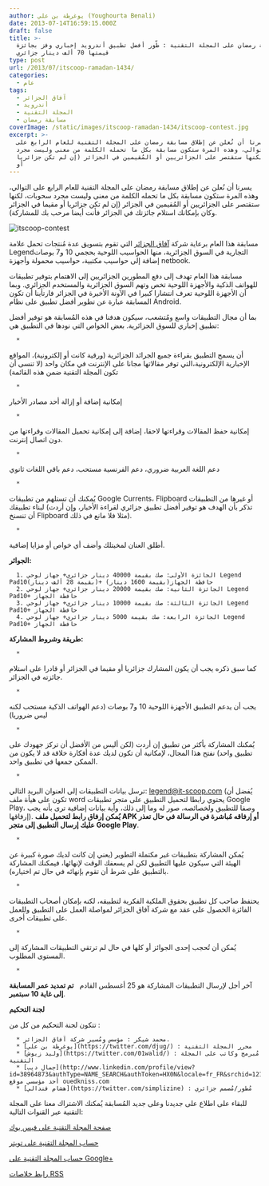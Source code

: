 ```yaml
---
author: يوغرطة بن علي (Youghourta Benali)
date: 2013-07-14T16:59:15.000Z
draft: false
title: >-
  مسابقة رمضان على المجلة التقنية : طّور أفضل تطبيق أندرويد إخباري وفز بجائزة
  قيمتها 70 ألف دينار جزائري
type: post
url: /2013/07/itscoop-ramadan-1434/
categories:
  - عام
tags:
  - آفاق الجزائر
  - أندرويد
  - المجلة التقنية
  - مسابقة رمضان
coverImage: /static/images/itscoop-ramadan-1434/itscoop-contest.jpg
excerpt: >-
  يسرنا أن نُعلن عن إطلاق مسابقة رمضان على المجلة التقنية للعام الرابع على
  التوالي، وهذه المرة ستكون مسابقة بكل ما تحمله الكلمة من معنى وليست مجرد
  سحوبات، لكنها ستقتصر على الجزائريين أو المُقيمين في الجزائر (إن لم تكن جزائريا
  أو
---
```

يسرنا أن نُعلن عن إطلاق مسابقة رمضان على المجلة التقنية للعام الرابع على التوالي، وهذه المرة ستكون مسابقة بكل ما تحمله الكلمة من معنى وليست مجرد سحوبات، لكنها ستقتصر على الجزائريين أو المُقيمين في الجزائر (إن لم تكن جزائريا أو مقيما في الجزائر وكان بإمكانك استلام جائزتك في الجزائر فأنت أيضا مرحب بك للمشاركة).

![itscoop-contest](/static/images/itscoop-ramadan-1434/itscoop-contest.jpg)

مسابقة هذا العام برعاية شركة [آفاق الجزائر](http://afak-algerie.com/) التي تقوم بتسويق عدة مُنتجات تحمل علامة Legendالتجارية في السوق الجزائرية، منها الحواسيب اللوحية بحجمي 10 و7 بوصات إضافة إلى حواسيب مكتبية، حواسيب محمولة وأجهزة netbook.

مسابقة هذا العام تهدف إلى دفع المطورين الجزائريين إلى الاهتمام بتوفير تطبيقات للهواتف الذكية والأجهزة اللوحية تخص وتهم السوق الجزائرية والمستخدم الجزائري. وبما أن الأجهزة اللوحية تعرف انتشارا كبيرا في الآونة الأخيرة في الجزائر فارتأينا أن تكون المسابقة عبارة عن تطوير أفضل تطبيق على نظام Android.

بما أن مجال التطبيقات واسع ومُتشعب، سيكون هدفنا في هذه المُسابقة هو توفير أفضل تطبيق إخباري للسوق الجزائرية. بعض الخواص التي نودها في التطبيق هي:

~~~
  * 
~~~

أن يسمح التطبيق بقراءة جميع الجرائد الجزائرية (ورقية كانت أو إلكترونية)، المواقع الإخبارية الإلكترونية،التي توفر مقالاتها مجانا على الإنترنت في مكان واحد (لا تنسى أن تكون المجلة التقنية ضمن هذه القائمة)

~~~
  * 
~~~

إمكانية إضافة أو إزالة أحد مصادر الأخبار

~~~
  * 
~~~

إمكانية حفظ المقالات وقراءتها لاحقا، إضافة إلى إمكانية تحميل المقالات وقراءتها من دون اتصال إنترنت.

~~~
  * 
~~~

دعم اللغة العربية ضروري، دعم الفرنسية مستحب، دعم باقي اللغات ثانوي

~~~
  * 
~~~

يُمكنك أن تستلهم من تطبيقات Google Currents، Flipboard أو غيرها من التطبيقات لبناء تطبيقك (تذكر بأن الهدف هو توفير أفضل تطبيق جزائري لقراءة الأخبار، وإن أردت أن تنسنخ Flipboard مثلا فلا مانع في ذلك).

~~~
  * 
~~~

أطلق العنان لمخيتلك وأضف أي خواص أو مزايا إضافية.

**الجوائر:**

~~~
  1. الجائزة الأولى: صك بقيمة 40000 دينار جزائري+ جهاز لوحي Legend Pad10(بقيمة 28 ألف دينار)+ حافظة الجهاز(بقيمة 1600 دينار)
  2. الجائزة الثانية: صك بقيمة 20000 دينار جزائري+ جهاز لوحي Legend Pad10+ حافظة الجهاز
  3. الجائزة الثالثة: صك بقيمة 10000 دينار جزائري+ جهاز لوحي Legend Pad10+ حافظة الجهاز
  4. الجائزة الرابعة: صك بقيمة 5000 دينار جزائري+ جهاز لوحي Legend Pad10+ حافظة الجهاز
~~~

**طريقة وشروط المشاركة:**

~~~
  * 
~~~

كما سبق ذكره يجب أن يكون المشارك جزائريا أو مقيما في الجزائر أو قادرا على استلام جائزته في الجزائر.

~~~
  * 
~~~

يجب أن يدعم التطبيق الأجهزة اللوحية 10 و7 بوصات (دعم الهواتف الذكية مستحب لكنه ليس ضروريا)

~~~
  * 
~~~

يُمكنك المشاركة بأكثر من تطبيق إن أردت (لكن أليس من الأفضل أن تركز جهودك على تطبيق واحد) نفتح هذا المجال، لإمكانية أن تكون لديك عدة أفكارة خلاقة قد لا يكون من الممكن جمعها في تطبيق واحد.

~~~
  * 
~~~

ترسل بيانات التطبيقات إلى العنوان البريد التالي: <legend@it-scoop.com> (يُفضل أن تكون على هيأة ملف word يحتوي رابطا لتحميل التطبيق على متجر تطبيقات Google Play، وصفا للتطبيق ولخصائصه، صور له وما إلى ذلك، وأية بيانات إضافية ترى بأنه يجب إرفاقها). **يُمكن إرفاق رابط لتحميل ملف APK أو إرفاقه مُباشرة في الرسالة في حال تعذر عليك إرسال التطبيق إلى متجر Google Play**.

~~~
  * 
~~~

يُمكن المشاركة بتطبيقات غير مكتملة التطوير (يعني إن كانت لديك صورة كبيرة عن الهيئة التي سيكون عليها التطبيق لكن لم يسعفك الوقت لإنهائها، فيمكنك المشاركة بالتطبيق على شرط أن تقوم بإنهائه في حال تم اختياره).

~~~
  * 
~~~

يحتفظ صاحب كل تطبيق بحقوق الملكية الفكرية لتطبيقه، لكنه بإمكان أصحاب التطبيقات الفائزة الحصول على عقد مع شركة آفاق الجزائر لمواصلة العمل على التطبيق وللعمل على تطبيقات أخرى.

~~~
  * 
~~~

يُمكن أن تُحجب إحدى الجوائز أو كلها في حال لم ترتقي التطبيقات المشاركة إلى المستوى المطلوب.

~~~
  * 
~~~

آخر أجل لإرسال التطبيقات المشاركة هو 25 أغسطس القادم   **تم تمديد عمر المسابقة إلى غاية 10 سبتمبر**.

**لجنة التحكيم**

تتكون لجنة التحكيم من كل من :

~~~
  * محمد شيكر : مؤسس ومُسير شركة آفاق الجزائر.
  * [يوغرطة بن علي](https://twitter.com/djug/) : محرر المجلة التقنية
  * [وليد زيوش](https://twitter.com/01walid/) : مُبرمج وكاتب على المجلة التقنية
  * [جمال ديب](http://www.linkedin.com/profile/view?id=38964873&authType=NAME_SEARCH&authToken=HX0N&locale=fr_FR&srchid=1212658001373819302311&srchindex=2&srchtotal=7&trk=vsrp_people_res_name&trkInfo=VSRPsearchId%3A1212658001373819302311%2CVSRPtargetId%3A38964873%2CVSRPcmpt%3Aprimary) : أحد مؤسسي موقع ouedkniss.com
  * [هشام فندالي](https://twitter.com/simplizine) : مُطور/مُصمم جزائري
~~~

للبقاء على اطلاع على جديدنا وعلى جديد المُسابقة يُمكنك الاشتراك معنا على المجلة التقنية عبر القنوات التالية:

[صفحة المجلة التقنية على فيس بوك](https://www.facebook.com/ITscoopMagazine)

[حساب المجلة التقنية على تويتر](https://twitter.com/it_scoop_com)

[حساب المجلة التقنية على Google+](https://plus.google.com/111062057767038678683)

[رابط خلاصات RSS](https://www.it-scoop.com/feed)
